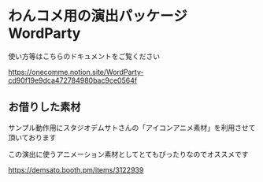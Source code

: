 # わんコメ用の演出パッケージ WordParty

使い方等はこちらのドキュメントをご覧ください

https://onecomme.notion.site/WordParty-cd90f19e9dca472784980bac9ce0564f

## お借りした素材

サンプル動作用にスタジオデムサトさんの「アイコンアニメ素材」を利用させて頂いております

この演出に使うアニメーション素材としてとてもぴったりなのでオススメです

https://demsato.booth.pm/items/3122939
